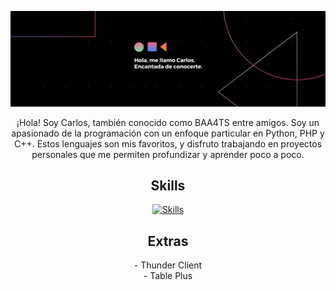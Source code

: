 <!-- Banner -->
<p align="center">
  <img src="https://github.com/BAA4TS/BAA4TS/blob/main/src/banner.png" alt="Banner">
</p>

<p align="center">
  ¡Hola! Soy Carlos, también conocido como BAA4TS entre amigos. Soy un apasionado de la programación con un enfoque particular en Python, PHP y C++. Estos lenguajes son mis favoritos, y disfruto trabajando en proyectos personales que me permiten profundizar y aprender poco a poco.
</p>

<h2 align="center">Skills</h2>
<p align="center">
  <a href="https://skillicons.dev">
    <img src="https://skillicons.dev/icons?i=html,css,js,sass,tailwind,wordpress,php,py,flask,mysql,sqlite,cpp,github,vscode,gulp&perline=6" alt="Skills"/>
  </a>
</p>

<h2 align="center">Extras</h2>
<p align="center">
  - Thunder Client
  <br>
  - Table Plus
</p>
